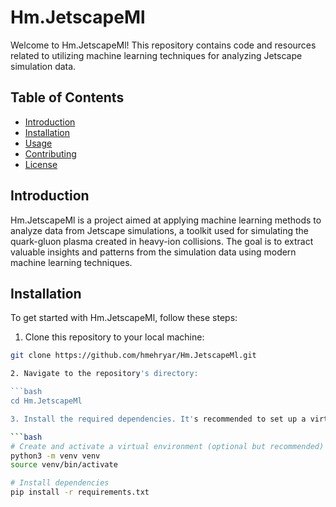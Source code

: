 # Hm.JetscapeMl

Welcome to Hm.JetscapeMl! This repository contains code and resources related to utilizing machine learning techniques for analyzing Jetscape simulation data.

## Table of Contents

- [Introduction](#introduction)
- [Installation](#installation)
- [Usage](#usage)
- [Contributing](#contributing)
- [License](#license)

## Introduction

Hm.JetscapeMl is a project aimed at applying machine learning methods to analyze data from Jetscape simulations, a toolkit used for simulating the quark-gluon plasma created in heavy-ion collisions. The goal is to extract valuable insights and patterns from the simulation data using modern machine learning techniques.

## Installation

To get started with Hm.JetscapeMl, follow these steps:

1. Clone this repository to your local machine:

```bash
git clone https://github.com/hmehryar/Hm.JetscapeMl.git

2. Navigate to the repository's directory:

```bash
cd Hm.JetscapeMl

3. Install the required dependencies. It's recommended to set up a virtual environment before installing dependencies:

```bash
# Create and activate a virtual environment (optional but recommended)
python3 -m venv venv
source venv/bin/activate

# Install dependencies
pip install -r requirements.txt
